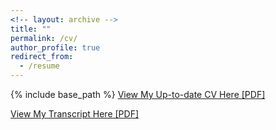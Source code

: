 ```yaml
---
<!-- layout: archive -->
title: ""
permalink: /cv/
author_profile: true
redirect_from:
  - /resume
---
```


{% include base_path %}
[View My Up-to-date CV Here [PDF]](http://yhchen07.github.io/files/CV.pdf)<br>

[View My Transcript Here [PDF]](http://yhchen07.github.io/files/Transcript.pdf)<br>

<!-- <embed src="http://http://gitxuy.github.io/files/resume-en.pdf" width="650" height="1800" type='application/pdf'> -->

<!-- <embed src="http://http://gitxuy.github.io/files/resume-zh.pdf" width="650" height="1800" type='application/pdf'> -->
